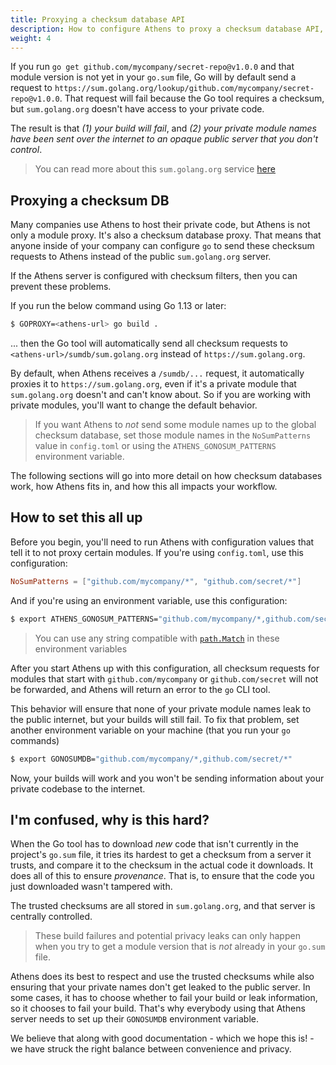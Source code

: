 ```yaml
---
title: Proxying a checksum database API
description: How to configure Athens to proxy a checksum database API, and why you might want to.
weight: 4
---
```


If you run `go get github.com/mycompany/secret-repo@v1.0.0` and that module version is not yet in your `go.sum` file, Go will by default send a request to `https://sum.golang.org/lookup/github.com/mycompany/secret-repo@v1.0.0`. That request will fail because the Go tool requires a checksum, but `sum.golang.org` doesn't have access to your private code.

The result is that *(1) your build will fail*, and *(2) your private module names have been sent over the internet to an opaque public server that you don't control*.

>You can read more about this `sum.golang.org` service [here](https://go.googlesource.com/proposal/+/master/design/25530-sumdb.md)

## Proxying a checksum DB

Many companies use Athens to host their private code, but Athens is not only a module proxy. It's also a checksum database proxy. That means that anyone inside of your company can configure `go` to send these checksum requests to Athens instead of the public `sum.golang.org` server.

If the Athens server is configured with checksum filters, then you can prevent these problems.

If you run the below command using Go 1.13 or later:

```bash
$ GOPROXY=<athens-url> go build .
```

... then the Go tool will automatically send all checksum requests to `<athens-url>/sumdb/sum.golang.org` instead of `https://sum.golang.org`.

By default, when Athens receives a `/sumdb/...` request, it automatically proxies it to `https://sum.golang.org`, even if it's a private module that `sum.golang.org` doesn't and can't know about. So if you are working with private modules, you'll want to change the default behavior.

>If you want Athens to _not_ send some module names up to the global checksum database, set those module names in the `NoSumPatterns` value in `config.toml` or using the `ATHENS_GONOSUM_PATTERNS` environment variable.

The following sections will go into more detail on how checksum databases work, how Athens fits in, and how this all impacts your workflow.

## How to set this all up

Before you begin, you'll need to run Athens with configuration values that tell it to not proxy certain modules. If you're using `config.toml`, use this configuration:

```toml
NoSumPatterns = ["github.com/mycompany/*", "github.com/secret/*"]
```

And if you're using an environment variable, use this configuration:

```bash
$ export ATHENS_GONOSUM_PATTERNS="github.com/mycompany/*,github.com/secret/*"
```

>You can use any string compatible with [`path.Match`](https://pkg.go.dev/path?tab=doc#Match) in these environment variables

After you start Athens up with this configuration, all checksum requests for modules that start with `github.com/mycompany` or `github.com/secret` will not be forwarded, and Athens will return an error to the `go` CLI tool. 

This behavior will ensure that none of your private module names leak to the public internet, but your builds will still fail. To fix that problem, set another environment variable on your machine (that you run your `go` commands)

```bash
$ export GONOSUMDB="github.com/mycompany/*,github.com/secret/*"
```

Now, your builds will work and you won't be sending information about your private codebase to the internet.

## I'm confused, why is this hard?

When the Go tool has to download _new_ code that isn't currently in the project's `go.sum` file, it tries its hardest to get a checksum from a server it trusts, and compare it to the checksum in the actual code it downloads. It does all of this to ensure _provenance_. That is, to ensure that the code you just downloaded wasn't tampered with.

The trusted checksums are all stored in `sum.golang.org`, and that server is centrally controlled.

>These build failures and potential privacy leaks can only happen when you try to get a module version that is _not_ already in your `go.sum` file.

Athens does its best to respect and use the trusted checksums while also ensuring that your private names don't get leaked to the public server. In some cases, it has to choose whether to fail your build or leak information, so it chooses to fail your build. That's why everybody using that Athens server needs to set up their `GONOSUMDB` environment variable.

We believe that along with good documentation - which we hope this is! - we have struck the right balance between convenience and privacy.
